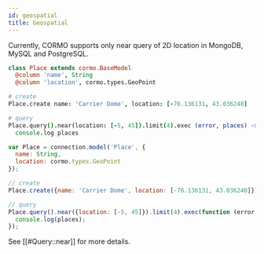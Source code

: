```yaml
---
id: geospatial
title: Geospatial
---
```


Currently, CORMO supports only near query of 2D location in MongoDB, MySQL and PostgreSQL.

```coffeescript
class Place extends cormo.BaseModel
  @column 'name', String
  @column 'location', cormo.types.GeoPoint

# create
Place.create name: 'Carrier Dome', location: [-76.136131, 43.036240]

# query
Place.query().near(location: [-5, 45]).limit(4).exec (error, places) ->
  console.log places
```
```javascript
var Place = connection.model('Place', {
  name: String,
  location: cormo.types.GeoPoint
});

// create
Place.create({name: 'Carrier Dome', location: [-76.136131, 43.036240]});

// query
Place.query().near({location: [-5, 45]}).limit(4).exec(function (error, places) {
  console.log(places);
});
```

See [[#Query::near]] for more details.
